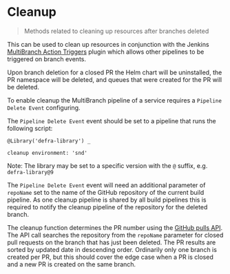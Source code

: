 # Cleanup

> Methods related to cleaning up resources after branches deleted

This can be used to clean up resources in conjunction with the Jenkins
[MultiBranch Action Triggers](https://plugins.jenkins.io/multibranch-action-triggers/)
plugin which allows other pipelines to be triggered on branch events.

 Upon branch deletion for a closed PR the 
 Helm chart will be uninstalled, the PR namespace will be deleted, and queues that were created for the PR will be deleted.

To enable cleanup the MultiBranch pipeline of a service requires a
`Pipeline Delete Event` configuring.

The `Pipeline Delete Event` event should be set to a pipeline that runs the
following script:
```
@Library('defra-library') _

cleanup environment: 'snd'
```

Note: The library may be set to a specific version with the `@` suffix, e.g.
`defra-library@9`

The `Pipeline Delete Event` event will need an additional parameter of
`repoName` set to the name of the GitHub repository of the current build
pipeline. As one cleanup pipeline is shared by all build pipelines this is
required to notify the cleanup pipeline of the repository for the deleted
branch.

The cleanup function determines the PR number using the
[GitHub pulls API](https://developer.github.com/v3/pulls/). The API call
searches the repository from the `repoName` parameter for closed pull requests
on the branch that has just been deleted. The PR results are sorted by updated
date in descending order. Ordinarily only one branch is created per PR, but
this should cover the edge case when a PR is closed and a new PR is created on
the same branch.
